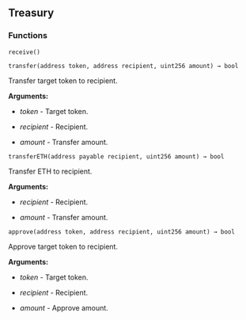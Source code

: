 ## Treasury





### Functions
```solidity
receive()
```





```solidity
transfer(address token, address recipient, uint256 amount) → bool
```

Transfer target token to recipient.




**Arguments:**
- *token* - Target token.

- *recipient* - Recipient.

- *amount* - Transfer amount.

```solidity
transferETH(address payable recipient, uint256 amount) → bool
```

Transfer ETH to recipient.




**Arguments:**
- *recipient* - Recipient.

- *amount* - Transfer amount.

```solidity
approve(address token, address recipient, uint256 amount) → bool
```

Approve target token to recipient.




**Arguments:**
- *token* - Target token.

- *recipient* - Recipient.

- *amount* - Approve amount.

